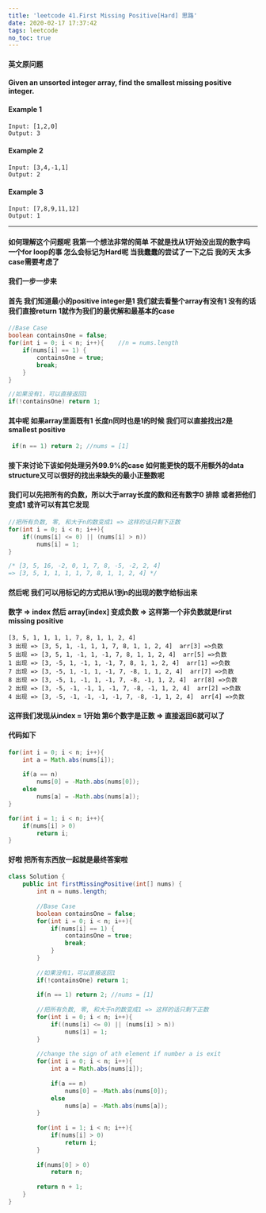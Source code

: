 ```yaml
---
title: 'leetcode 41.First Missing Positive[Hard] 思路'
date: 2020-02-17 17:37:42
tags: leetcode
no_toc: true
---
```


#### 英文原问题
#### Given an unsorted integer array, find the smallest missing positive integer.

<!-- more -->

#### Example 1
```
Input: [1,2,0]
Output: 3
```

#### Example 2
```
Input: [3,4,-1,1]
Output: 2
```

#### Example 3
```
Input: [7,8,9,11,12]
Output: 1
```

---

#### 如何理解这个问题呢 我第一个想法非常的简单 不就是找从1开始没出现的数字吗 一个for loop的事 怎么会标记为Hard呢 当我蠢蠢的尝试了一下之后 我的天 太多case需要考虑了 



#### 我们一步一步来
#### 首先 我们知道最小的positive integer是1 我们就去看整个array有没有1 没有的话 我们直接return 1就作为我们的最优解和最基本的case
```java
//Base Case
boolean containsOne = false;
for(int i = 0; i < n; i++){    //n = nums.length
    if(nums[i] == 1) {
        containsOne = true;
        break;
    }
}

//如果没有1，可以直接返回1
if(!containsOne) return 1;
```

#### 其中呢 如果array里面既有1 长度n同时也是1的时候 我们可以直接找出2是smallest positive
```java
 if(n == 1) return 2; //nums = [1]
```

#### 接下来讨论下该如何处理另外99.9%的case 如何能更快的既不用额外的data structure又可以很好的找出来缺失的最小正整数呢

#### 我们可以先把所有的负数，所以大于array长度的数和还有数字0 排除 或者把他们变成1 或许可以有其它发现
```java
//把所有负数, 零, 和大于n的数变成1 => 这样的话只剩下正数
for(int i = 0; i < n; i++){
    if((nums[i] <= 0) || (nums[i] > n))
        nums[i] = 1;
}

/* [3, 5, 16, -2, 0, 1, 7, 8, -5, -2, 2, 4]
=> [3, 5, 1, 1, 1, 1, 7, 8, 1, 1, 2, 4] */
```

#### 然后呢 我们可以用标记的方式把从1到n的出现的数字给标出来
#### 数字 => index 然后 array[index] 变成负数 => 这样第一个非负数就是first missing positive 
```
[3, 5, 1, 1, 1, 1, 7, 8, 1, 1, 2, 4]
3 出现 => [3, 5, 1, -1, 1, 1, 7, 8, 1, 1, 2, 4]  arr[3] =>负数
5 出现 => [3, 5, 1, -1, 1, -1, 7, 8, 1, 1, 2, 4]  arr[5] =>负数
1 出现 => [3, -5, 1, -1, 1, -1, 7, 8, 1, 1, 2, 4]  arr[1] =>负数
7 出现 => [3, -5, 1, -1, 1, -1, 7, -8, 1, 1, 2, 4]  arr[7] =>负数
8 出现 => [3, -5, 1, -1, 1, -1, 7, -8, -1, 1, 2, 4]  arr[8] =>负数
2 出现 => [3, -5, -1, -1, 1, -1, 7, -8, -1, 1, 2, 4]  arr[2] =>负数
4 出现 => [3, -5, -1, -1, -1, -1, 7, -8, -1, 1, 2, 4]  arr[4] =>负数
```
#### 这样我们发现从index = 1开始 第6个数字是正数 => 直接返回6就可以了
#### 代码如下
```java
for(int i = 0; i < n; i++){
    int a = Math.abs(nums[i]);
    
    if(a == n)
        nums[0] = -Math.abs(nums[0]);
    else
        nums[a] = -Math.abs(nums[a]);
}

for(int i = 1; i < n; i++){
    if(nums[i] > 0) 
        return i;
}
```

#### 好啦 把所有东西放一起就是最终答案啦
```java
class Solution {
    public int firstMissingPositive(int[] nums) {
        int n = nums.length;
        
        //Base Case
        boolean containsOne = false;
        for(int i = 0; i < n; i++){
            if(nums[i] == 1) {
                containsOne = true;
                break;
            }
        }
        
        //如果没有1，可以直接返回1
        if(!containsOne) return 1;
        
        if(n == 1) return 2; //nums = [1]
        
        //把所有负数, 零, 和大于n的数变成1 => 这样的话只剩下正数
        for(int i = 0; i < n; i++){
            if((nums[i] <= 0) || (nums[i] > n))
                nums[i] = 1;
        }
        
        //change the sign of ath element if number a is exit
        for(int i = 0; i < n; i++){
            int a = Math.abs(nums[i]);
            
            if(a == n)
                nums[0] = -Math.abs(nums[0]);
            else
                nums[a] = -Math.abs(nums[a]);
        }
        
        for(int i = 1; i < n; i++){
            if(nums[i] > 0) 
                return i;
        }
        
        if(nums[0] > 0)
            return n;
        
        return n + 1;
    }
}
```



